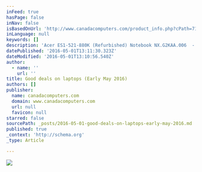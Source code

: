 ```yaml
---
inFeed: true
hasPage: false
inNav: false
isBasedOnUrl: 'http://www.canadacomputers.com/product_info.php?cPath=710_374&item_id=091294&sid=2tlfcmshd0fkfs81qi2sld5381'
inLanguage: null
keywords: []
description: 'Acer ES1-521-880K (Refurbished) Notebook NX.G2KAA.006  - 15.6"(1366 x 768) AMD A8-6410 QUAD CORE 2.0GHZ 6GB DDR3, 1 TB HDD - Win10'
datePublished: '2016-05-01T13:11:30.323Z'
dateModified: '2016-05-01T13:10:56.540Z'
author:
  - name: ''
    url: ''
title: Good deals on laptops (Early May 2016)
authors: []
publisher:
  name: canadacomputers.com
  domain: www.canadacomputers.com
  url: null
  favicon: null
starred: false
sourcePath: _posts/2016-05-01-good-deals-on-laptops-early-may-2016.md
published: true
_context: 'http://schema.org'
_type: Article

---
```

![](https://s3-us-west-2.amazonaws.com/the-grid-img/p/e72e9e34e31d5ba57063f5837f86be48943ec1d1.jpg)